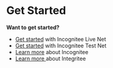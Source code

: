 # Get Started

**Want to get started?**

* ​​[Get started](2.1-get-started-with-incognitee-live-net.md) with Incognitee Live Net
* ​​[Get started](2.2-get-started-with-incognitee-test-net.md) with Incognitee Test Net
* [Learn more](2.3-learn-more-about-incognitee.md) about Incognitee
* [Learn more ](2.4-learn-more-about-integritee.md)about Integritee
